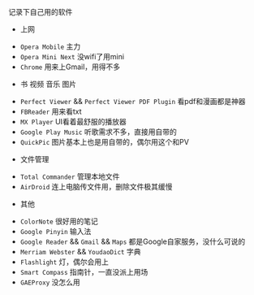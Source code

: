 <!--
Title: android 软件推荐
Category: tools
Tag: android
-->

记录下自己用的软件

+ 上网
- `Opera Mobile` 主力
- `Opera Mini Next` 没wifi了用mini
- `Chrome` 用来上Gmail，用得不多
+ 书 视频 音乐 图片
- `Perfect Viewer` && `Perfect Viewer PDF Plugin` 看pdf和漫画都是神器
- `FBReader` 用来看txt
- `MX Player` UI看着最舒服的播放器
- `Google Play Music` 听歌需求不多，直接用自带的
- `QuickPic` 图片基本上也是用自带的，偶尔用这个和PV
+ 文件管理
- `Total Commander` 管理本地文件
- `AirDroid` 连上电脑传文件用，删除文件极其缓慢
+ 其他
- `ColorNote` 很好用的笔记
- `Google Pinyin` 输入法
- `Google Reader` && `Gmail` && `Maps` 都是Google自家服务，没什么可说的
- `Merriam Webster` && `YoudaoDict` 字典
- `Flashlight` 灯，偶尔会用上
- `Smart Compass` 指南针，一直没派上用场
- `GAEProxy` 没怎么用

